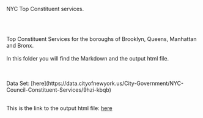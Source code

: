 NYC Top Constituent services.

<br>
<br>

Top Constituent Services for the boroughs of Brooklyn, Queens, Manhattan and Bronx.
<br>
<br>
In this folder you will find the Markdown and the output html file.

<br>
<br>
Data Set: [here](https://data.cityofnewyork.us/City-Government/NYC-Council-Constituent-Services/9hzi-kbqb)

<br>
<br>

This is the link to the output html file: [here](https://moscosof.github.io/NYC_ConstituentServ/NYC_ConstServ.html)